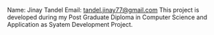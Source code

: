 Name: Jinay Tandel
Email: tandel.jinay77@gmail.com
This project is developed during my Post Graduate Diploma in Computer Science and Application as Syatem Development Project.
